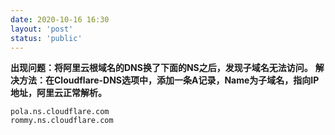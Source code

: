 ```yaml
---
date: 2020-10-16 16:30
layout: 'post'
status: 'public'
---
```


**出现问题：将阿里云根域名的DNS换了下面的NS之后，发现子域名无法访问。**
**解决方法：在Cloudflare-DNS选项中，添加一条A记录，Name为子域名，指向IP地址，阿里云正常解析。**
```
pola.ns.cloudflare.com
rommy.ns.cloudflare.com
```